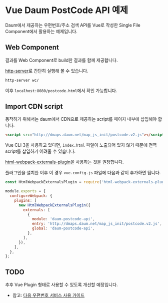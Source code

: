 # Vue Daum PostCode API 예제

Daum에서 제공하는 우편번호/주소 검색 API를 Vue로 작성한 Single File Component에서 활용하는 예제입니다. 

## Web Component
결과를 Web Component로 build한 결과를 함께 제공합니다.

[http-server](https://www.npmjs.com/package/http-server)로 간단히 실행해 볼 수 있습니다.

```bash
http-server wc/
```

이후 `localhost:8080/postcode.html`에서 확인 가능합니다.

## Import CDN script
동작하기 위해서는 daum에서 CDN으로 제공하는 script를 페이지 내부에 삽입해야 합니다.

```html
<script src="http://dmaps.daum.net/map_js_init/postcode.v2.js"></script>
```

Vue CLI 3을 사용하고 있다면, `index.html` 파일이 노출되어 있지 않기 때문에 전역 script를 삽입하기 어려울 수 있습니다.

[html-webpack-externals-plugin](https://www.npmjs.com/package/html-webpack-externals-plugin)을 사용하는 것을 권장합니다.

플러그인을 설치한 이후 이 경우 `vue.config.js` 파일에 다음과 같이 추가하면 됩니다.

```javascript
const HtmlWebpackExternalsPlugin = require('html-webpack-externals-plugin');

module.exports = {
  configureWebpack: {
    plugins: [
      new HtmlWebpackExternalsPlugin({
        externals: [
          {
            module: 'daum-postcode-api',
            entry: 'http://dmaps.daum.net/map_js_init/postcode.v2.js',
            global: 'daum-postcode-api',
          },
        ],
      }),
    ],
  },
};

```

## TODO
추후 Vue Plugin 형태로 사용할 수 있도록 개선할 예정입니다.

- 참고: [다음 우편번호 서비스 사용 가이드](http://postcode.map.daum.net/guide)
